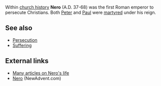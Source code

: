 Within [church history](Church_history "Church history") **Nero**
(A.D. 37-68) was the first Roman emperor to persecute Christians.
Both [Peter](Peter "Peter") and [Paul](Paul "Paul") were
[martyred](Martyr "Martyr") under his reign.

## See also

-   [Persecution](Persecution)
-   [Suffering](Suffering "Suffering")

## External links

-   [Many articles on Nero's life](http://www.bible-history.com/nero/)
-   [Nero](http://www.newadvent.org/cathen/10752c.htm)
    (NewAdvent.com)